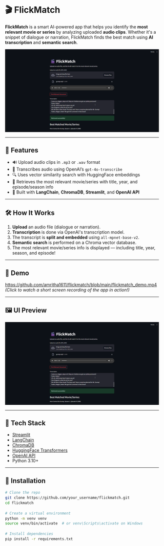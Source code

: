 # 🎬 FlickMatch

**FlickMatch** is a smart AI-powered app that helps you identify the **most relevant movie or series** by analyzing uploaded **audio clips**. Whether it's a snippet of dialogue or narration, FlickMatch finds the best match using **AI transcription** and **semantic search**.

![FlickMatch Screenshot](flickmatch_ui.png)

---

## 🚀 Features

- 🔊 Upload audio clips in `.mp3` or `.wav` format
- 🤖 Transcribes audio using OpenAI’s `gpt-4o-transcribe`
- 🔍 Uses vector similarity search with HuggingFace embeddings
- 🎯 Retrieves the most relevant movie/series with title, year, and episode/season info
- 🧠 Built with **LangChain**, **ChromaDB**, **Streamlit**, and **OpenAI API**

---

## 🛠️ How It Works

1. **Upload** an audio file (dialogue or narration).
2. **Transcription** is done via OpenAI's transcription model.
3. The transcript is **split and embedded** using `all-mpnet-base-v2`.
4. **Semantic search** is performed on a Chroma vector database.
5. The most relevant movie/series info is displayed — including title, year, season, and episode!

---

## 🧪 Demo

https://github.com/amritha1611/flickmatch/blob/main/flickmatch_demo.mp4  
*(Click to watch a short screen recording of the app in action!)*

---

## 🖼️ UI Preview

<p align="center">
  <img src="flickmatch_ui.png" alt="FlickMatch UI" width="700"/>
</p>

---

## 🧰 Tech Stack

- [Streamlit](https://streamlit.io/)
- [LangChain](https://www.langchain.com/)
- [ChromaDB](https://www.trychroma.com/)
- [HuggingFace Transformers](https://huggingface.co/)
- [OpenAI API](https://platform.openai.com/)
- Python 3.10+

---

## 📝 Installation

```bash
# Clone the repo
git clone https://github.com/your_username/flickmatch.git
cd flickmatch

# Create a virtual environment
python -m venv venv
source venv/bin/activate  # or venv\Scripts\activate on Windows

# Install dependencies
pip install -r requirements.txt
